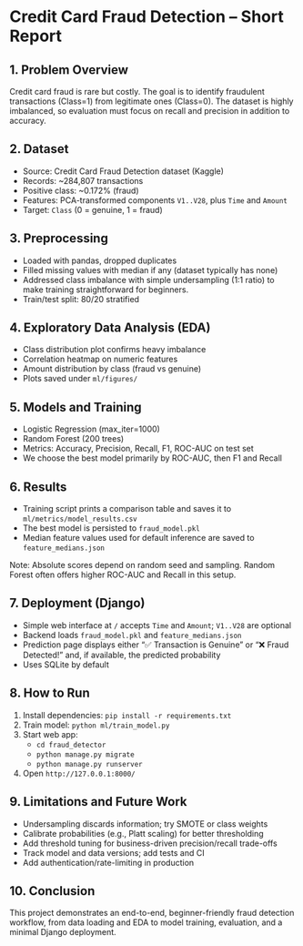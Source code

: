 # Credit Card Fraud Detection – Short Report

## 1. Problem Overview
Credit card fraud is rare but costly. The goal is to identify fraudulent transactions (Class=1) from legitimate ones (Class=0). The dataset is highly imbalanced, so evaluation must focus on recall and precision in addition to accuracy.

## 2. Dataset
- Source: Credit Card Fraud Detection dataset (Kaggle)
- Records: ~284,807 transactions
- Positive class: ~0.172% (fraud)
- Features: PCA-transformed components `V1..V28`, plus `Time` and `Amount`
- Target: `Class` (0 = genuine, 1 = fraud)

## 3. Preprocessing
- Loaded with pandas, dropped duplicates
- Filled missing values with median if any (dataset typically has none)
- Addressed class imbalance with simple undersampling (1:1 ratio) to make training straightforward for beginners.
- Train/test split: 80/20 stratified

## 4. Exploratory Data Analysis (EDA)
- Class distribution plot confirms heavy imbalance
- Correlation heatmap on numeric features
- Amount distribution by class (fraud vs genuine)
- Plots saved under `ml/figures/`

## 5. Models and Training
- Logistic Regression (max_iter=1000)
- Random Forest (200 trees)
- Metrics: Accuracy, Precision, Recall, F1, ROC-AUC on test set
- We choose the best model primarily by ROC-AUC, then F1 and Recall

## 6. Results
- Training script prints a comparison table and saves it to `ml/metrics/model_results.csv`
- The best model is persisted to `fraud_model.pkl`
- Median feature values used for default inference are saved to `feature_medians.json`

Note: Absolute scores depend on random seed and sampling. Random Forest often offers higher ROC-AUC and Recall in this setup.

## 7. Deployment (Django)
- Simple web interface at `/` accepts `Time` and `Amount`; `V1..V28` are optional
- Backend loads `fraud_model.pkl` and `feature_medians.json`
- Prediction page displays either “✅ Transaction is Genuine” or “❌ Fraud Detected!” and, if available, the predicted probability
- Uses SQLite by default

## 8. How to Run
1. Install dependencies: `pip install -r requirements.txt`
2. Train model: `python ml/train_model.py`
3. Start web app:
   - `cd fraud_detector`
   - `python manage.py migrate`
   - `python manage.py runserver`
4. Open `http://127.0.0.1:8000/`

## 9. Limitations and Future Work
- Undersampling discards information; try SMOTE or class weights
- Calibrate probabilities (e.g., Platt scaling) for better thresholding
- Add threshold tuning for business-driven precision/recall trade-offs
- Track model and data versions; add tests and CI
- Add authentication/rate-limiting in production

## 10. Conclusion
This project demonstrates an end-to-end, beginner-friendly fraud detection workflow, from data loading and EDA to model training, evaluation, and a minimal Django deployment. 
